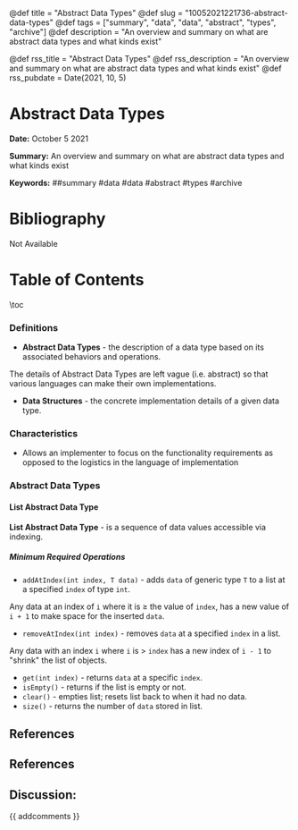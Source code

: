 @def title = "Abstract Data Types"
@def slug = "10052021221736-abstract-data-types"
@def tags = ["summary", "data", "data", "abstract", "types", "archive"]
@def description = "An overview and summary on what are abstract data types and what kinds exist"

@def rss_title = "Abstract Data Types"
@def rss_description = "An overview and summary on what are abstract data types and what kinds exist"
@def rss_pubdate = Date(2021, 10, 5)


Abstract Data Types
=========

**Date:** October 5 2021

**Summary:** An overview and summary on what are abstract data types and what kinds exist

**Keywords:** ##summary #data #data #abstract #types #archive

Bibliography
==========

Not Available

Table of Contents
=========

\toc

### Definitions

  * **Abstract Data Types** - the description of a data type based on its associated behaviors and operations.

The details of Abstract Data Types are left vague (i.e. abstract) so that various languages can make their own implementations.

  * **Data Structures** - the concrete implementation details of a given data type.

### Characteristics

  * Allows an implementer to focus on the functionality requirements as opposed to the logistics in the language of implementation

### Abstract Data Types

#### List Abstract Data Type

**List Abstract Data Type** - is a sequence of data values accessible via indexing.

##### Minimum Required Operations

  * `addAtIndex(int index, T data)` - adds `data` of generic type `T` to a list at a specified `index` of type `int`.

Any data at an index of `i` where it is $\geq$ the value of `index`, has a new value of `i + 1` to make space for the inserted `data`.

  * `removeAtIndex(int index)` - removes `data` at a specified `index` in a list.

Any data with an index `i` where `i` is $>$ `index` has a new index of `i - 1` to "shrink" the list of objects.

  * `get(int index)` - returns `data` at a specific `index`.
  * `isEmpty()` - returns if the list is empty or not.
  * `clear()` - empties list; resets list back to when it had no data.
  * `size()` - returns the number of `data` stored in list.

## References

## References
## Discussion: 

{{ addcomments }}
